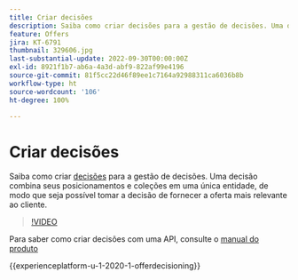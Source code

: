 ```yaml
---
title: Criar decisões
description: Saiba como criar decisões para a gestão de decisões. Uma decisão combina seus posicionamentos e coleções em uma única entidade, de modo que seja possível tomar a decisão de fornecer a oferta mais relevante ao cliente.
feature: Offers
jira: KT-6791
thumbnail: 329606.jpg
last-substantial-update: 2022-09-30T00:00:00Z
exl-id: 8921f1b7-ab6a-4a3d-abf9-822af99e4196
source-git-commit: 81f5cc22d46f89ee1c7164a92988311ca6036b8b
workflow-type: ht
source-wordcount: '106'
ht-degree: 100%

---
```


# Criar decisões

Saiba como criar [decisões](https://experienceleague.adobe.com/docs/journey-optimizer/using/offer-decisioniong/create-manage-activities/create-offer-activities.html?lang=pt-BR) para a gestão de decisões. Uma decisão combina seus posicionamentos e coleções em uma única entidade, de modo que seja possível tomar a decisão de fornecer a oferta mais relevante ao cliente.

>[!VIDEO](https://video.tv.adobe.com/v/329606?quality=12&learn=on)

Para saber como criar decisões com uma API, consulte o [manual do produto](https://experienceleague.adobe.com/docs/journey-optimizer/using/offer-decisioniong/api-reference/activities-api/create.html?lang=pt-BR)

{{experienceplatform-u-1-2020-1-offerdecisioning}}
